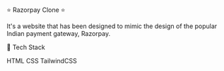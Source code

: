 
⭐ Razorpay Clone ⭐

It's a website that has been designed to mimic the design of the popular Indian payment gateway, Razorpay.

📌 Tech Stack

HTML  CSS  TailwindCSS 

